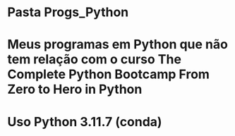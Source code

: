 # Pasta Progs_Python
# Meus programas em Python que não tem relação com o curso The Complete Python Bootcamp From Zero to Hero in Python
# Uso Python 3.11.7 (conda)